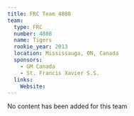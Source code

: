 ```yaml
---
title: FRC Team 4808
team:
  type: FRC
  number: 4808
  name: Tigers
  rookie_year: 2013
  location: Mississauga, ON, Canada
  sponsors:
    - GM Canada
    - St. Francis Xavier S.S.
  links:
    Website: 
---
```

No content has been added for this team